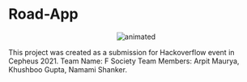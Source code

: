 # Road-App

<p align="center">
  <img src="http://cdn.lowgif.com/full/f461640eb016bd8c-yizhuang-will-host-beijing-s-first-test-road-for-self-driving.gif" alt="animated" />
</p>

This project was created as a submission for Hackoverflow event in Cepheus 2021.
Team Name: F Society
Team Members: Arpit Maurya, Khushboo Gupta, Namami Shanker.
